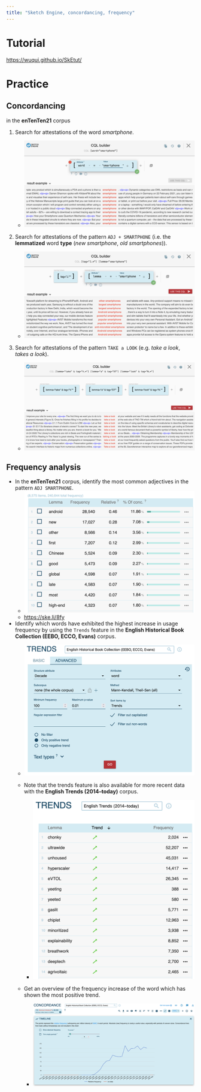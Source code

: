 ```yaml
---
title: "Sketch Engine, concordancing, frequency"
---
```

# Tutorial

<https://wuqui.github.io/SkEtut/>

# Practice 

## Concordancing

in the **enTenTen21** corpus

1. Search for attestations of the word *smartphone*.
    - ![](att/image_1714135485736_0.png)

2. Search for attestations of the pattern `ADJ + SMARTPHONE` (i.e. the **lemmatized** word **type** (*new smartphone*, *old smartphones*)).
    - ![](att/image_1714135531347_0.png)

3. Search for attestations of the pattern `TAKE a LOOK` (e.g. *take a look*, *takes a look*).
    - ![](att/image_1714135724414_0.png)

## Frequency analysis

- In the **enTenTen21** corpus, identify the most common adjectives in the pattern `ADJ SMARTPHONE`.
	- ![](att/PastedImage20250514222525.png)
	- https://ske.li/8fy
- Identify which words have exhibited the highest increase in usage frequency by using the `Trends` feature in the **English Historical Book Collection (EEBO, ECCO, Evans)** corpus.
    - ![](att/image_1714687353581_0.png)

    - Note that the trends feature is also available for more recent data with the **English Trends (2014–today)** corpus.
        - ![](att/image_1714688137988_0.png)

    - Get an overview of the frequency increase of the word which has shown the most positive trend.
        - ![](att/image_1714688825574_0.png) 